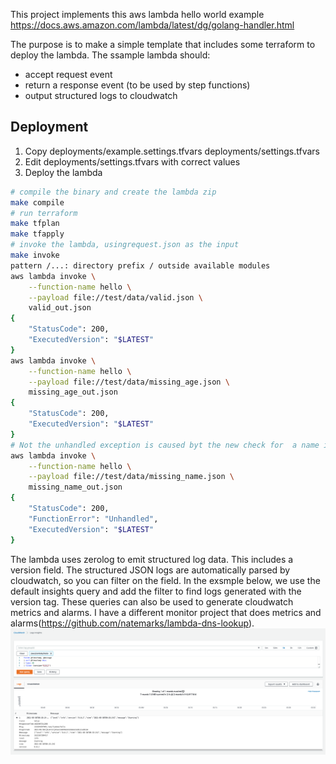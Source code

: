This project implements this aws lambda hello world example  https://docs.aws.amazon.com/lambda/latest/dg/golang-handler.html

The purpose is to make a simple template that includes some terraform to deploy the lambda. The ssample lambda should:
 - accept request event
 - return a response event (to be used by step functions)
 - output structured logs to cloudwatch

## Deployment

1) Copy deployments/example.settings.tfvars deployments/settings.tfvars
2) Edit deployments/settings.tfvars with correct values
3) Deploy the lambda
```bash
# compile the binary and create the lambda zip
make compile
# run terraform
make tfplan
make tfapply
# invoke the lambda, usingrequest.json as the input
make invoke
pattern /...: directory prefix / outside available modules
aws lambda invoke \
    --function-name hello \
    --payload file://test/data/valid.json \
    valid_out.json
{
    "StatusCode": 200,
    "ExecutedVersion": "$LATEST"
}
aws lambda invoke \
    --function-name hello \
    --payload file://test/data/missing_age.json \
    missing_age_out.json
{
    "StatusCode": 200,
    "ExecutedVersion": "$LATEST"
}
# Not the unhandled exception is caused byt the new check for  a name in the request
aws lambda invoke \
    --function-name hello \
    --payload file://test/data/missing_name.json \
    missing_name_out.json
{
    "StatusCode": 200,
    "FunctionError": "Unhandled",
    "ExecutedVersion": "$LATEST"
}
```

The lambda uses zerolog to emit structured log data. This includes a version field. The structured JSON logs are automatically parsed by cloudwatch, so you can filter on the field.  In the exsmple below, we use the default insights query and add the filter to find logs generated with the version tag.  These queries can also be used to generate cloudwatch metrics and alarms. I have a different monitor project that does metrics and alarms(https://github.com/natemarks/lambda-dns-lookup).
![](cloudwatch_insights_filter_version.png)
